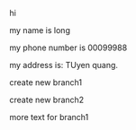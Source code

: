 hi 

my name is long

my phone number is 00099988

my address is: TUyen quang.

create new branch1

create new branch2

more text for branch1